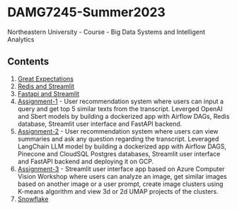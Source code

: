 # DAMG7245-Summer2023
Northeastern University - Course - Big Data Systems and Intelligent Analytics

## Contents
1. [Great Expectations](./Great%20Expectations)
2. [Redis and Streamlit](./streamlit-redis)
3. [Fastapi and Streamlit](./fastapi-streamlit)
4. [Assignment-1](./assignment_1_real) - User recommendation system where users can input a query and get top 5 similar texts from the transcript. Leverged OpenAI and Sbert models by building a dockerized app with Airflow DAGs, Redis database, Streamlit user interface and FastAPI backend.
5. [Assignment-2](./assignment_2) - User recommendation system where users can view summaries and ask any question regarding the transcript. Leveraged LangChain LLM model by building a dockerized app with Airflow DAGS, Pinecone and CloudSQL Postgres databases, Streamlit user interface and FastAPI backend and deploying it on GCP.
6. [Assignment-3](./assignment_3) - Streamlit user interface app based on Azure Computer Vision Workshop where users can analyze an image, get similar images based on another image or a user prompt, create image clusters using K-means algorithm and view 3d or 2d UMAP projects of the clusters.
7. [Snowflake](./assignment_4)
